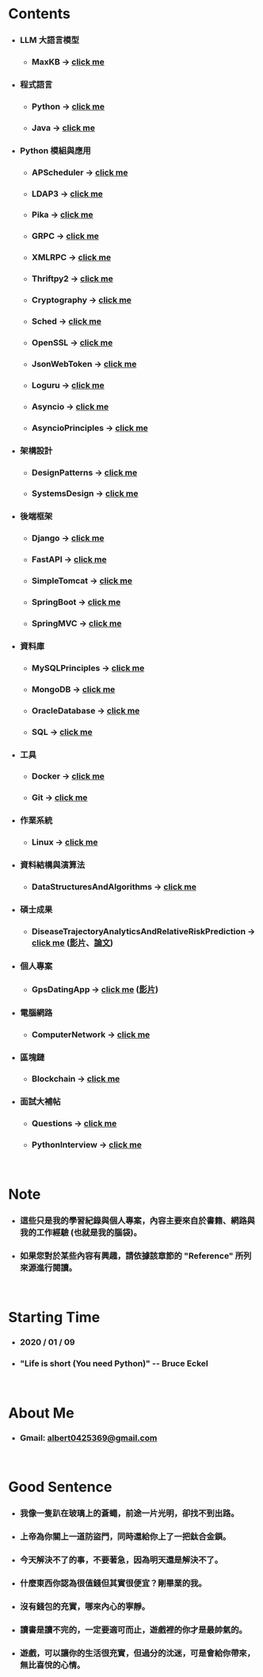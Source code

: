 Contents
=====
* ### LLM 大語言模型
    * ### MaxKB -> [click me](https://github.com/GitHub-WeiChiang/main/tree/master/MaxKB)
* ### 程式語言
    * ### Python -> [click me](https://github.com/GitHub-WeiChiang/main/tree/master/Python)
    * ### Java -> [click me](https://github.com/GitHub-WeiChiang/main/tree/master/Java)
* ### Python 模組與應用
    * ### APScheduler -> [click me](https://github.com/GitHub-WeiChiang/main/tree/master/APScheduler)
    * ### LDAP3 -> [click me](https://github.com/GitHub-WeiChiang/main/tree/master/LDAP3)
    * ### Pika -> [click me](https://github.com/GitHub-WeiChiang/main/tree/master/Pika)
    * ### GRPC -> [click me](https://github.com/GitHub-WeiChiang/main/tree/master/GRPC)
    * ### XMLRPC -> [click me](https://github.com/GitHub-WeiChiang/main/tree/master/XMLRPC)
    * ### Thriftpy2 -> [click me](https://github.com/GitHub-WeiChiang/main/tree/master/Thriftpy2)
    * ### Cryptography -> [click me](https://github.com/GitHub-WeiChiang/main/tree/master/Cryptography)
    * ### Sched -> [click me](https://github.com/GitHub-WeiChiang/main/tree/master/Sched)
    * ### OpenSSL -> [click me](https://github.com/GitHub-WeiChiang/main/tree/master/OpenSSL)
    * ### JsonWebToken -> [click me](https://github.com/GitHub-WeiChiang/main/tree/master/JsonWebToken)
    * ### Loguru -> [click me](https://github.com/GitHub-WeiChiang/main/tree/master/Loguru)
    * ### Asyncio -> [click me](https://github.com/GitHub-WeiChiang/main/tree/master/Asyncio)
    * ### AsyncioPrinciples -> [click me](https://github.com/GitHub-WeiChiang/main/tree/master/AsyncioPrinciples)
* ### 架構設計
    * ### DesignPatterns -> [click me](https://github.com/GitHub-WeiChiang/main/tree/master/DesignPatterns)
    * ### SystemsDesign -> [click me](https://github.com/GitHub-WeiChiang/main/tree/master/SystemsDesign)
* ### 後端框架
    * ### Django -> [click me](https://github.com/GitHub-WeiChiang/main/tree/master/Django)
    * ### FastAPI -> [click me](https://github.com/GitHub-WeiChiang/main/tree/master/FastAPI)
    * ### SimpleTomcat -> [click me](https://github.com/GitHub-WeiChiang/main/tree/master/SimpleTomcat)
    * ### SpringBoot -> [click me](https://github.com/GitHub-WeiChiang/main/tree/master/SpringBoot)
    * ### SpringMVC -> [click me](https://github.com/GitHub-WeiChiang/main/tree/master/SpringMVC)
* ### 資料庫
    * ### MySQLPrinciples -> [click me](https://github.com/GitHub-WeiChiang/main/tree/master/MySQLPrinciples)
    * ### MongoDB -> [click me](https://github.com/GitHub-WeiChiang/main/tree/master/MongoDB)
    * ### OracleDatabase -> [click me](https://github.com/GitHub-WeiChiang/main/tree/master/OracleDatabase)
    * ### SQL -> [click me](https://github.com/GitHub-WeiChiang/main/tree/master/SQL)
* ### 工具
    * ### Docker -> [click me](https://github.com/GitHub-WeiChiang/main/tree/master/Docker)
    * ### Git -> [click me](https://github.com/GitHub-WeiChiang/main/tree/master/Git)
* ### 作業系統
    * ### Linux -> [click me](https://github.com/GitHub-WeiChiang/main/tree/master/Linux)
* ### 資料結構與演算法
    * ### DataStructuresAndAlgorithms -> [click me](https://github.com/GitHub-WeiChiang/main/tree/master/DataStructuresAndAlgorithms)
* ### 碩士成果
    * ### DiseaseTrajectoryAnalyticsAndRelativeRiskPrediction -> [click me](https://github.com/GitHub-WeiChiang/main/tree/master/DiseaseTrajectoryAnalyticsAndRelativeRiskPrediction) ([影片](https://youtu.be/zDQRNE98Zi8)、[論文](http://ndltd.ncl.edu.tw/cgi-bin/gs32/gsweb.cgi?o=dnclcdr&s=id=%22109TIT00392046%22.&searchmode=basic))
* ### 個人專案
    * ### GpsDatingApp -> [click me](https://github.com/GitHub-WeiChiang/main/tree/master/GpsDatingApp) ([影片](https://youtube.com/playlist?list=PLRyxGT6X5Kt2HRZrOWHPtsvQz_fM4fF8M))
* ### 電腦網路
    * ### ComputerNetwork -> [click me](https://github.com/GitHub-WeiChiang/main/tree/master/ComputerNetwork)
* ### 區塊鏈
    * ### Blockchain -> [click me](https://github.com/GitHub-WeiChiang/main/tree/master/Blockchain)
* ### 面試大補帖
    * ### Questions -> [click me](https://github.com/GitHub-WeiChiang/main/tree/master/Questions)
    * ### PythonInterview -> [click me](https://github.com/GitHub-WeiChiang/main/tree/master/PythonInterview)
<br />

Note
=====
* ### 這些只是我的學習紀錄與個人專案，內容主要來自於書籍、網路與我的工作經驗 (也就是我的腦袋)。
* ### 如果您對於某些內容有興趣，請依據該章節的 "Reference" 所列來源進行閱讀。
<br />

Starting Time
=====
* ### 2020 / 01 / 09
* ### "Life is short (You need Python)" -- Bruce Eckel
<br />

About Me
=====
* ### Gmail: albert0425369@gmail.com
<br />

Good Sentence
=====
* ### 我像一隻趴在玻璃上的蒼蠅，前途一片光明，卻找不到出路。
* ### 上帝為你關上一道防盜門，同時還給你上了一把鈦合金鎖。
* ### 今天解決不了的事，不要著急，因為明天還是解決不了。
* ### 什麼東西你認為很值錢但其實很便宜？剛畢業的我。
* ### 沒有錢包的充實，哪來內心的寧靜。
* ### 讀書是讀不完的，一定要適可而止，遊戲裡的你才是最帥氣的。
* ### 遊戲，可以讓你的生活很充實，但過分的沈迷，可是會給你帶來，無比喜悅的心情。
<br />
